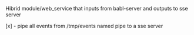 Hibrid module/web_service that inputs from babl-server and outputs to sse server

[x] - pipe all events from /tmp/events named pipe to a sse server